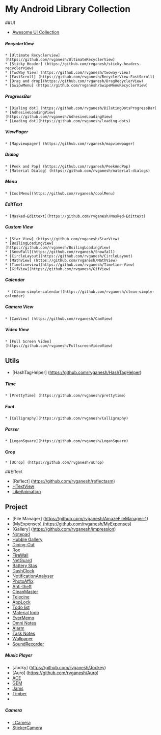 # My Android Library Collection

##UI
 * [Awesome UI Collection](https://github.com/rvganesh/awesome-android-ui)
 
  ##### RecyclerView
    * [Ultimate Recyclerview](https://github.com/rvganesh/UltimateRecyclerView)
    * [Sticky Header] (https://github.com/rvganesh/sticky-headers-recyclerview)
    * [TwoWay View] (https://github.com/rvganesh/twoway-view) 
    * [FastScroll] (https://github.com/rvganesh/RecyclerView-FastScroll)
    * [Drag and drop](https://github.com/rvganesh/DragRecyclerView)
    * [SwipwMenu] (https://github.com/rvganesh/SwipeMenuRecyclerView)
 
  ##### ProgressBar
    * [Dialing dot] (https://github.com/rvganesh/DilatingDotsProgressBar)
    * [AdhesiveLoadingView](https://github.com/rvganesh/AdhesiveLoadingView)
    * [Loading dot](https://github.com/rvganesh/loading-dots)

  ##### ViewPager
    * [Mapviewpager] (https://github.com/rvganesh/mapviewpager)

  ##### Dialog
    * [Peek and Pop] (https://github.com/rvganesh/PeekAndPop)
    * [Material Dialog] (https://github.com/rvganesh/material-dialogs)
  ##### Menu
    * [CoolMenu](https://github.com/rvganesh/coolMenu)
    
    
  ##### EditText
    * [Masked-Edittext](https://github.com/rvganesh/Masked-Edittext)
    
  ##### Custom View
    * [Star View] (https://github.com/rvganesh/StarView)
    * [BoilingLoadingView] (https://github.com/rvganesh/BoilingLoadingView)
    * [SnowFall](https://github.com/rvganesh/Snowfall)
    * [CircleLayout](https://github.com/rvganesh/CircleLayout)
    * [MathView] (https://github.com/rvganesh/MathView)
    * [Timelineview](https://github.com/rvganesh/Timeline-View)
    * [GifView](https://github.com/rvganesh/GifView)
    
  ##### Calendar
     * [Clean-simple-calendar](https://github.com/rvganesh/clean-simple-calendar)
     
  ##### Camera View 
    * [CamView] (https://github.com/rvganesh/CamView)

  ##### Video View 
    * [Full Screen Video] (https://github.com/rvganesh/FullscreenVideoView)

## Utils
 * [HashTagHelper] (https://github.com/rvganesh/HashTagHelper)
 
  ##### Time
    * [PrettyTime] (https://github.com/rvganesh/prettytime)
  
  ##### Font
    * [Calligraphy](https://github.com/rvganesh/Calligraphy)
  
  ##### Parser
    * [LoganSquare](https://github.com/rvganesh/LoganSquare)
  
  #### Crop
    * [UCrop] (https://github.com/rvganesh/uCrop)

##Effect
   * [Reflect] (https://github.com/rvganesh/reflectasm)
   * [HTextView](https://github.com/rvganesh/HTextView)
   * [LikeAnimation](https://github.com/rvganesh/LikeAnimation)
 
## Project
 * [File Manager] (https://github.com/rvganesh/AmazeFileManager-1)
 * [MyExpenses] (https://github.com/rvganesh/MyExpenses)
 * [Gallery] (https://github.com/rvganesh/impression)
 * [Notepad](https://github.com/rvganesh/notepad)
 * [Hubble Gallery](https://github.com/rvganesh/hubble_gallery)
 * [Dining-Out](https://github.com/rvganesh/dining-out)
 * [Rox](https://github.com/rvganesh/rox-android)
 * [FireWall](https://github.com/rvganesh/afwall)
 * [NetGuard](https://github.com/rvganesh/NetGuard)
 * [Battery Stas](https://github.com/rvganesh/BetterBatteryStats)
 * [DashClock](https://github.com/rvganesh/dashclock)
 * [NotificationAnalyser](https://github.com/rvganesh/Notification-Analyser)
 * [PhotoAffix](https://github.com/rvganesh/photo-affix)
 * [Anti-theft](https://github.com/rvganesh/prey-android-client)
 * [CleanMaster](https://github.com/rvganesh/superCleanMaster)
 * [Telecine](https://github.com/rvganesh/Telecine)
 * [AppLock](https://github.com/rvganesh/ToolWizAppLock)
 * [Todo list](https://github.com/rvganesh/Conquer)
 * [Material todo](https://github.com/rvganesh/Minimal-Todo)
 * [EverMemo](https://github.com/rvganesh/EverMemo)
 * [Omni Notes](https://github.com/rvganesh/Omni-Notes)
 * [Alarm ](https://github.com/rvganesh/Remindly)
 * [Task Notes](https://github.com/rvganesh/opentasks)
 * [Wallpaper](https://github.com/rvganesh/wall-splash-android)
 * [SoundRecorder](https://github.com/rvganesh/SoundRecorder)
 
 
  ##### Music Player
  * [Jocky] (https://github.com/rvganesh/Jockey)
  * [Auro] (https://github.com/rvganesh/Auro)
  * [ACE](https://github.com/rvganesh/ACEMusicPlayer)
  * [GEM](https://github.com/rvganesh/GEM)
  * [Jams](https://github.com/rvganesh/JamsMusicPlayer)
  * [Timber](https://github.com/rvganesh/Timber)
  * 
  ##### Camera
  * [LCamera](https://github.com/rvganesh/lcamera)
  * [StickerCamera](https://github.com/rvganesh/StickerCamera)
